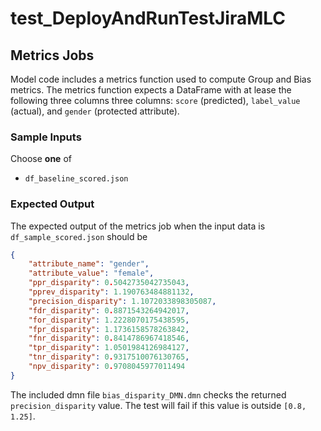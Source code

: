 # test_DeployAndRunTestJiraMLC

## Metrics Jobs

Model code includes a metrics function used to compute Group and Bias metrics.
The metrics function expects a DataFrame with at lease the following three columns three columns: `score` (predicted), `label_value` (actual), and `gender` (protected attribute).

### Sample Inputs

Choose **one** of
 - `df_baseline_scored.json`


### Expected Output

The expected output of the metrics job when the input data is `df_sample_scored.json` should be 
```json
{
    "attribute_name": "gender", 
    "attribute_value": "female", 
    "ppr_disparity": 0.5042735042735043, 
    "pprev_disparity": 1.190763484881132, 
    "precision_disparity": 1.1072033898305087, 
    "fdr_disparity": 0.8871543264942017, 
    "for_disparity": 1.2228070175438595, 
    "fpr_disparity": 1.1736158578263842, 
    "fnr_disparity": 0.8414786967418546, 
    "tpr_disparity": 1.0501984126984127, 
    "tnr_disparity": 0.9317510076130765, 
    "npv_disparity": 0.9708045977011494
}
```

The included dmn file `bias_disparity_DMN.dmn` checks the returned `precision_disparity` value. The test will fail if this value is outside `[0.8, 1.25]`.
